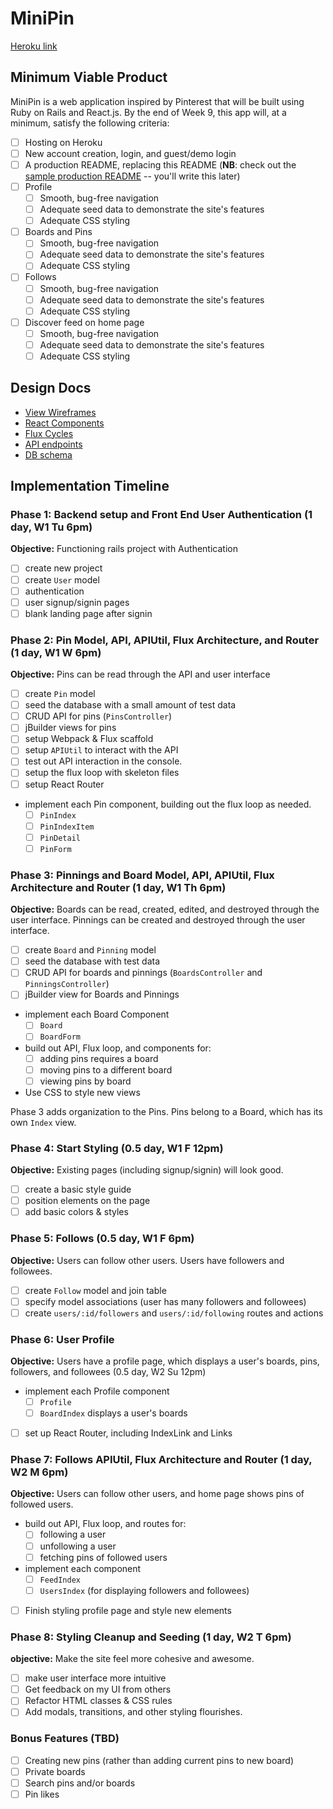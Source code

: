 # MiniPin

[Heroku link](http://minipin.herokuapp.com/)

## Minimum Viable Product

MiniPin is a web application inspired by Pinterest that will be built using Ruby on Rails and React.js.  By the end of Week 9, this app will, at a minimum, satisfy the following criteria:

- [ ] Hosting on Heroku
- [ ] New account creation, login, and guest/demo login
- [ ] A production README, replacing this README (**NB**: check out the [sample production README](docs/production_readme.md) -- you'll write this later)
- [ ] Profile
  - [ ] Smooth, bug-free navigation
  - [ ] Adequate seed data to demonstrate the site's features
  - [ ] Adequate CSS styling
- [ ] Boards and Pins
  - [ ] Smooth, bug-free navigation
  - [ ] Adequate seed data to demonstrate the site's features
  - [ ] Adequate CSS styling
- [ ] Follows
  - [ ] Smooth, bug-free navigation
  - [ ] Adequate seed data to demonstrate the site's features
  - [ ] Adequate CSS styling
- [ ] Discover feed on home page
  - [ ] Smooth, bug-free navigation
  - [ ] Adequate seed data to demonstrate the site's features
  - [ ] Adequate CSS styling

## Design Docs
* [View Wireframes][views]
* [React Components][components]
* [Flux Cycles][flux-cycles]
* [API endpoints][api-endpoints]
* [DB schema][schema]

[views]: docs/views.md
[components]: docs/components.md
[flux-cycles]: docs/flux-cycles.md
[api-endpoints]: docs/api-endpoints.md
[schema]: docs/schema.md

## Implementation Timeline

### Phase 1: Backend setup and Front End User Authentication (1 day, W1 Tu 6pm)

**Objective:** Functioning rails project with Authentication

- [ ] create new project
- [ ] create `User` model
- [ ] authentication
- [ ] user signup/signin pages
- [ ] blank landing page after signin

### Phase 2: Pin Model, API, APIUtil, Flux Architecture, and Router (1 day, W1 W 6pm)

**Objective:** Pins can be read through
the API and user interface

- [ ] create `Pin` model
- [ ] seed the database with a small amount of test data
- [ ] CRUD API for pins (`PinsController`)
- [ ] jBuilder views for pins
- [ ] setup Webpack & Flux scaffold
- [ ] setup `APIUtil` to interact with the API
- [ ] test out API interaction in the console.
- [ ] setup the flux loop with skeleton files
- [ ] setup React Router
- implement each Pin component, building out the flux loop as needed.
  - [ ] `PinIndex`
  - [ ] `PinIndexItem`
  - [ ] `PinDetail`
  - [ ] `PinForm`

### Phase 3: Pinnings and Board Model, API, APIUtil, Flux Architecture and Router (1 day, W1 Th 6pm)

**Objective:** Boards can be read, created, edited, and destroyed through the user interface. Pinnings can be created and destroyed through the user interface.

- [ ] create `Board` and `Pinning` model
- [ ] seed the database with test data
- [ ] CRUD API for boards and pinnings (`BoardsController` and `PinningsController`)
- [ ] jBuilder view for Boards and Pinnings
- implement each Board Component
  - [ ] `Board`
  - [ ] `BoardForm`
- build out API, Flux loop, and components for:
  - [ ] adding pins requires a board
  - [ ] moving pins to a different board
  - [ ] viewing pins by board
- Use CSS to style new views

Phase 3 adds organization to the Pins. Pins belong to a Board,
which has its own `Index` view.

### Phase 4: Start Styling (0.5 day, W1 F 12pm)

**Objective:** Existing pages (including signup/signin) will look good.

- [ ] create a basic style guide
- [ ] position elements on the page
- [ ] add basic colors & styles

### Phase 5: Follows (0.5 day, W1 F 6pm)

**Objective:** Users can follow other users. Users have followers and followees.

- [ ] create `Follow` model and join table
- [ ] specify model associations (user has many followers and followees)
- [ ] create `users/:id/followers` and `users/:id/following` routes and actions

### Phase 6: User Profile

**Objective:** Users have a profile page, which displays a user's boards, pins, followers, and followees (0.5 day, W2 Su 12pm)

- implement each Profile component
  - [ ] `Profile`
  - [ ] `BoardIndex` displays a user's boards
- [ ] set up React Router, including IndexLink and Links

### Phase 7: Follows APIUtil, Flux Architecture and Router  (1 day, W2 M 6pm)

**Objective:** Users can follow other users, and home page shows pins of followed users.

- build out API, Flux loop, and routes for:
  - [ ] following a user
  - [ ] unfollowing a user
  - [ ] fetching pins of followed users
- implement each component
  - [ ] `FeedIndex`
  - [ ] `UsersIndex` (for displaying followers and followees)
- [ ] Finish styling profile page and style new elements

### Phase 8: Styling Cleanup and Seeding (1 day, W2 T 6pm)

**objective:** Make the site feel more cohesive and awesome.

- [ ] make user interface more intuitive
- [ ] Get feedback on my UI from others
- [ ] Refactor HTML classes & CSS rules
- [ ] Add modals, transitions, and other styling flourishes.

### Bonus Features (TBD)
- [ ] Creating new pins (rather than adding current pins to new board)
- [ ] Private boards
- [ ] Search pins and/or boards
- [ ] Pin likes

[phase-one]: docs/phases/phase1.md
[phase-two]: docs/phases/phase2.md
[phase-three]: docs/phases/phase3.md
[phase-four]: docs/phases/phase4.md
[phase-five]: docs/phases/phase5.md
